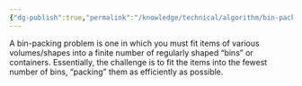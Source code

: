 ```yaml
---
{"dg-publish":true,"permalink":"/knowledge/technical/algorithm/bin-packing-problem/","dgPassFrontmatter":true}
---
```


A bin-packing problem is one in which you must fit items of various volumes/shapes into a finite number of regularly shaped “bins” or containers. Essentially, the challenge is to fit the items into the fewest number of bins, “packing” them as efficiently as possible.